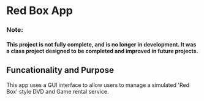 # Red Box App
### Note:
#### This project is not fully complete, and is no longer in development. It was a class project designed to be completed and improved in future projects.

## Funcationality and Purpose
This app uses a GUI interface to allow users to manage a simulated 'Red Box' style DVD and Game rental service.
